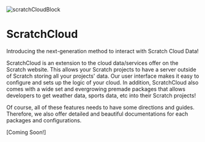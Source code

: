 ![scratchCloudBlock](https://user-images.githubusercontent.com/57642622/113649143-e8642680-965b-11eb-9924-f8bfd5a31464.png)

# ScratchCloud

Introducing the next-generation method to interact with Scratch Cloud Data!

ScratchCloud is an extension to the cloud data/services offer on the Scratch website. This allows your Scratch projects to have a server outside of Scratch storing all your projects' data. Our user interface makes it easy to configure and sets up the logic of your cloud. In addition, ScratchCloud also comes with a wide set and evergrowing premade packages that allows developers to get weather data, sports data, etc into their Scratch projects!

Of course, all of these features needs to have some directions and guides. Therefore, we also offer detailed and beautiful documentations for each packages and configurations.

[Coming Soon!]
